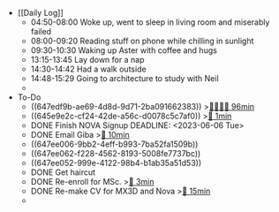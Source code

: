 - [[Daily Log]]
	- 04:50-08:00 Woke up, went to sleep in living room and miserably failed
	- 08:00-09:20 Reading stuff on phone while chilling in sunlight
	- 09:30-10:30 Waking up Aster with coffee and hugs
	- 13:15-13:45 Lay down for a nap
	- 14:30-14:42 Had a walk outside
	- 14:48-15:29 Going to architecture to study with Neil
	-
- To-Do
	- ((647edf9b-ae69-4d8d-9d71-2ba091662383)) >[🍅🍅🍅🍅 96min](#agenda-pomo://?t=p-1686041824094-771%2Cf-1686042685067-1200%2Cf-1686043932848-1200%2Cf-1686047524511-1200%2Cp-1686049139131-181%2Cf-1686053146048-1200)
	- ((645e9e2c-cf24-42de-a56c-d0078c5c7af0)) >[🍅 1min](#agenda-pomo://?t=p-1686060714992-11)
	- DONE Finish NOVA Signup
	  DEADLINE: <2023-06-06 Tue>
	- DONE Email Giba >[🍅 10min](#agenda-pomo://?t=f-1686130086382-600)
	- ((647ee006-9bb2-4eff-b993-7ba52fa1509b))
	- ((647ee062-f228-4562-8193-5008fe7737bc))
	- ((647ee052-999e-4122-98b4-b1ab35a51d53))
	- DONE Get haircut
	- DONE Re-enroll for MSc. >[🍅 3min](#agenda-pomo://?t=p-1686127124407-162)
	- DONE Re-make CV for MX3D and Nova >[🍅 15min](#agenda-pomo://?t=f-1686061226902-900)
	-